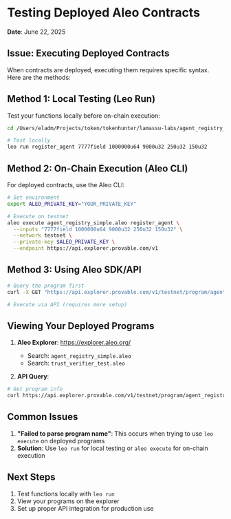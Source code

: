 # Testing Deployed Aleo Contracts

**Date**: June 22, 2025

## Issue: Executing Deployed Contracts

When contracts are deployed, executing them requires specific syntax. Here are the methods:

## Method 1: Local Testing (Leo Run)

Test your functions locally before on-chain execution:

```bash
cd /Users/eladm/Projects/token/tokenhunter/lamassu-labs/agent_registry_simple

# Test locally
leo run register_agent 7777field 1000000u64 9000u32 250u32 150u32
```

## Method 2: On-Chain Execution (Aleo CLI)

For deployed contracts, use the Aleo CLI:

```bash
# Set environment
export ALEO_PRIVATE_KEY="YOUR_PRIVATE_KEY"

# Execute on testnet
aleo execute agent_registry_simple.aleo register_agent \
  --inputs "7777field 1000000u64 9000u32 250u32 150u32" \
  --network testnet \
  --private-key $ALEO_PRIVATE_KEY \
  --endpoint https://api.explorer.provable.com/v1
```

## Method 3: Using Aleo SDK/API

```bash
# Query the program first
curl -X GET "https://api.explorer.provable.com/v1/testnet/program/agent_registry_simple.aleo"

# Execute via API (requires more setup)
```

## Viewing Your Deployed Programs

1. **Aleo Explorer**: https://explorer.aleo.org/
   - Search: `agent_registry_simple.aleo`
   - Search: `trust_verifier_test.aleo`

2. **API Query**:
```bash
# Get program info
curl https://api.explorer.provable.com/v1/testnet/program/agent_registry_simple.aleo
```

## Common Issues

1. **"Failed to parse program name"**: This occurs when trying to use `leo execute` on deployed programs
2. **Solution**: Use `leo run` for local testing or `aleo execute` for on-chain execution

## Next Steps

1. Test functions locally with `leo run`
2. View your programs on the explorer
3. Set up proper API integration for production use